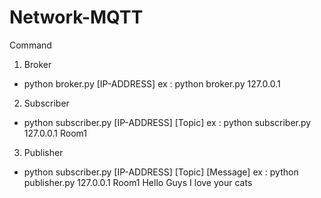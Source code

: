 # Network-MQTT

Command

1. Broker
* python broker.py [IP-ADDRESS]
ex : python broker.py 127.0.0.1

2. Subscriber
* python subscriber.py [IP-ADDRESS] [Topic]
ex : python subscriber.py 127.0.0.1 Room1

3. Publisher
* python subscriber.py [IP-ADDRESS] [Topic] [Message]
ex : python publisher.py 127.0.0.1 Room1 Hello Guys I love your cats